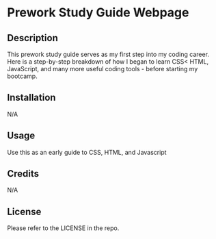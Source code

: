 # Prework Study Guide Webpage

## Description

This prework study guide serves as my first step into my coding career.  Here is a step-by-step breakdown of how I began to learn CSS< HTML, JavaScript, and many more useful coding tools - before starting my bootcamp.

## Installation

N/A

## Usage

Use this as an early guide to CSS, HTML, and Javascript

## Credits

N/A

## License

Please refer to the LICENSE in the repo.
